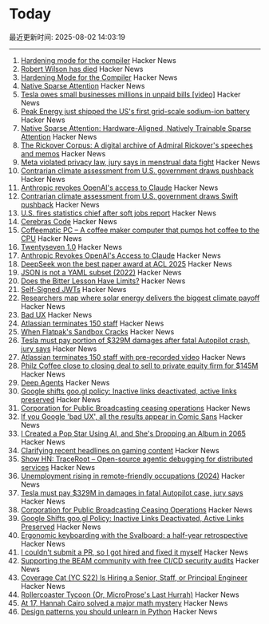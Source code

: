 # Today

最近更新时间: 2025-08-02 14:03:19

--- 
1. [Hardening mode for the compiler](https://discourse.llvm.org/t/rfc-hardening-mode-for-the-compiler/87660) Hacker News
2. [Robert Wilson has died](https://www.theartnewspaper.com/2025/08/01/robert-wilson-playwright-director-artist-obituary) Hacker News
3. [Hardening Mode for the Compiler](https://discourse.llvm.org/t/rfc-hardening-mode-for-the-compiler/87660) Hacker News
4. [Native Sparse Attention](https://aclanthology.org/2025.acl-long.1126/) Hacker News
5. [Tesla owes small businesses millions in unpaid bills [video]](https://www.cnn.com/2025/08/01/politics/video/inv-musk-unpaid-bills) Hacker News
6. [Peak Energy just shipped the US's first grid-scale sodium-ion battery](https://electrek.co/2025/07/30/peak-energy-us-first-grid-scale-sodium-ion-battery/) Hacker News
7. [Native Sparse Attention: Hardware-Aligned, Natively Trainable Sparse Attention](https://aclanthology.org/2025.acl-long.1126/) Hacker News
8. [The Rickover Corpus: A digital archive of Admiral Rickover's speeches and memos](https://rickovercorpus.org/) Hacker News
9. [Meta violated privacy law, jury says in menstrual data fight](https://www.courthousenews.com/meta-violated-privacy-law-jury-says-in-menstrual-data-fight/) Hacker News
10. [Contrarian climate assessment from U.S. government draws pushback](https://www.science.org/content/article/contrarian-climate-assessment-u-s-government-draws-swift-pushback) Hacker News
11. [Anthropic revokes OpenAI's access to Claude](https://www.wired.com/story/anthropic-revokes-openais-access-to-claude/) Hacker News
12. [Contrarian climate assessment from U.S. government draws Swift pushback](https://www.science.org/content/article/contrarian-climate-assessment-u-s-government-draws-swift-pushback) Hacker News
13. [U.S. fires statistics chief after soft jobs report](https://www.politico.com/news/2025/08/01/trump-firing-bureau-labor-statistics-chief-jobs-report-00488960) Hacker News
14. [Cerebras Code](https://www.cerebras.ai/blog/introducing-cerebras-code) Hacker News
15. [Coffeematic PC – A coffee maker computer that pumps hot coffee to the CPU](https://www.dougmacdowell.com/coffeematic-pc.html) Hacker News
16. [Twentyseven 1.0](https://blog.poisson.chat/posts/2025-08-01-twentyseven.html) Hacker News
17. [Anthropic Revokes OpenAI's Access to Claude](https://www.wired.com/story/anthropic-revokes-openais-access-to-claude/) Hacker News
18. [DeepSeek won the best paper award at ACL 2025](https://arxiv.org/abs/2502.11089) Hacker News
19. [JSON is not a YAML subset (2022)](https://john-millikin.com/json-is-not-a-yaml-subset) Hacker News
20. [Does the Bitter Lesson Have Limits?](https://www.dbreunig.com/2025/08/01/does-the-bitter-lesson-have-limits.html) Hacker News
21. [Self-Signed JWTs](https://www.selfref.com/self-signed-jwts) Hacker News
22. [Researchers map where solar energy delivers the biggest climate payoff](https://www.rutgers.edu/news/researchers-map-where-solar-energy-delivers-biggest-climate-payoff) Hacker News
23. [Bad UX](https://www.google.com/search?q=bad+UX) Hacker News
24. [Atlassian terminates 150 staff](https://www.cyberdaily.au/digital-transformation/12441-atlassian-terminates-150-staff-with-pre-recorded-video-will-be-largely-replaced-by-ai) Hacker News
25. [When Flatpak's Sandbox Cracks](https://www.linuxjournal.com/content/when-flatpaks-sandbox-cracks-real-life-security-issues-beyond-ideal) Hacker News
26. [Tesla must pay portion of $329M damages after fatal Autopilot crash, jury says](https://www.cnbc.com/2025/08/01/tesla-must-pay-329-million-in-damages-in-fatal-autopilot-case.html) Hacker News
27. [Atlassian terminates 150 staff with pre-recorded video](https://www.cyberdaily.au/digital-transformation/12441-atlassian-terminates-150-staff-with-pre-recorded-video-will-be-largely-replaced-by-ai) Hacker News
28. [Philz Coffee close to closing deal to sell to private equity firm for $145M](https://missionlocal.org/2025/07/philz-coffee-private-equity-sell/) Hacker News
29. [Deep Agents](https://blog.langchain.com/deep-agents/) Hacker News
30. [Google shifts goo.gl policy: Inactive links deactivated, active links preserved](https://blog.google/technology/developers/googl-link-shortening-update/) Hacker News
31. [Corporation for Public Broadcasting ceasing operations](https://cpb.org/pressroom/Corporation-Public-Broadcasting-Addresses-Operations-Following-Loss-Federal-Funding) Hacker News
32. [If you Google 'bad UX', all the results appear in Comic Sans](https://www.google.com/search?q=bad+UX&sca_esv=3d1e29cf7e253e0e&sxsrf=AE3TifPI3Zlb9DuAvgLQfOsNJAeRxALXIQ%3A1754074055107&ei=xwuNaPmrBuyIkdUPoKuEuQQ&ved=0ahUKEwi5q9uHo-qOAxVsRKQEHaAVIUcQ4dUDCBA&uact=5&oq=bad+UX&gs_lp=Egxnd3Mtd2l6LXNlcnAiBmJhZCBVWEgAUABYAHAAeACQAQCYAQCgAQCqAQC4AQPIAQCYAgCgAgCYAwCSBwCgBwCyBwC4BwDCBwDIBwA&sclient=gws-wiz-serp) Hacker News
33. [I Created a Pop Star Using AI, and She's Dropping an Album in 2065](https://www.lumavemusic.com) Hacker News
34. [Clarifying recent headlines on gaming content](https://www.mastercard.com/us/en/news-and-trends/press/2025/august/clarifying-recent-headlines-on-gaming-content.html) Hacker News
35. [Show HN: TraceRoot – Open-source agentic debugging for distributed services](https://github.com/traceroot-ai/traceroot) Hacker News
36. [Unemployment rising in remote-friendly occupations (2024)](https://jedkolko.com/2024/09/24/unemployment-rising-in-remote-friendly-occupations/) Hacker News
37. [Tesla must pay $329M in damages in fatal Autopilot case, jury says](https://www.cnbc.com/2025/08/01/tesla-must-pay-329-million-in-damages-in-fatal-autopilot-case.html) Hacker News
38. [Corporation for Public Broadcasting Ceasing Operations](https://cpb.org/pressroom/Corporation-Public-Broadcasting-Addresses-Operations-Following-Loss-Federal-Funding) Hacker News
39. [Google Shifts goo.gl Policy: Inactive Links Deactivated, Active Links Preserved](https://blog.google/technology/developers/googl-link-shortening-update/) Hacker News
40. [Ergonomic keyboarding with the Svalboard: a half-year retrospective](https://twey.io/hci/svalboard/) Hacker News
41. [I couldn't submit a PR, so I got hired and fixed it myself](https://www.skeptrune.com/posts/doing-the-little-things/) Hacker News
42. [Supporting the BEAM community with free CI/CD security audits](https://www.erlang-solutions.com/blog/supporting-the-beam-community-with-free-ci-cd-security-audits/) Hacker News
43. [Coverage Cat (YC S22) Is Hiring a Senior, Staff, or Principal Engineer](https://www.coveragecat.com/careers/engineering/software-engineer) Hacker News
44. [Rollercoaster Tycoon (Or, MicroProse's Last Hurrah)](https://www.filfre.net/2025/08/rollercoaster-tycoon-or-microproses-last-hurrah/) Hacker News
45. [At 17, Hannah Cairo solved a major math mystery](https://www.quantamagazine.org/at-17-hannah-cairo-solved-a-major-math-mystery-20250801/) Hacker News
46. [Design patterns you should unlearn in Python](https://www.lihil.cc/blog/design-patterns-you-should-unlearn-in-python-part1/) Hacker News
